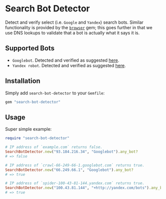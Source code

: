 # Search Bot Detector

Detect and verify select (i.e. `Google` and `Yandex`) search bots. Similar functionality is provided by the
[`browser`](https://github.com/fnando/browser) gem; this goes further in that we use DNS lookups to validate that a bot
is actually what it says it is.

## Supported Bots

*   `Googlebot`. Detected and verified as suggested [here](https://support.google.com/webmasters/answer/80553?hl=en).
*   `Yandex robot`. Detected and verified as suggested [here](https://yandex.com/support/webmaster/robot-workings/check-yandex-robots.xml).

## Installation

Simply add `search-bot-detector` to your `Gemfile`:

```ruby
gem "search-bot-detector"
```

## Usage

Super simple example:

```ruby
require "search-bot-detector"

# IP address of `example.com` returns false.
SearchBotDetector.new("93.184.216.34", "Googlebot").any_bot?
# => false

# IP address of `crawl-66-249-66-1.googlebot.com` returns true.
SearchBotDetector.new("66.249.66.1", "Googlebot").any_bot?
# => true

# IP address of `spider-100-43-81-144.yandex.com` returns true.
SearchBotDetector.new("100.43.81.144", "+http://yandex.com/bots").any_bot?
# => true
```
